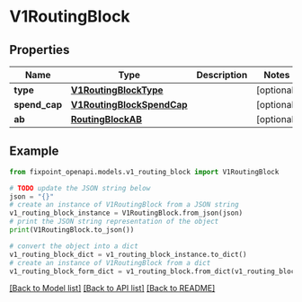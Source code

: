 # V1RoutingBlock


## Properties

Name | Type | Description | Notes
------------ | ------------- | ------------- | -------------
**type** | [**V1RoutingBlockType**](V1RoutingBlockType.md) |  | [optional] 
**spend_cap** | [**V1RoutingBlockSpendCap**](V1RoutingBlockSpendCap.md) |  | [optional] 
**ab** | [**RoutingBlockAB**](RoutingBlockAB.md) |  | [optional] 

## Example

```python
from fixpoint_openapi.models.v1_routing_block import V1RoutingBlock

# TODO update the JSON string below
json = "{}"
# create an instance of V1RoutingBlock from a JSON string
v1_routing_block_instance = V1RoutingBlock.from_json(json)
# print the JSON string representation of the object
print(V1RoutingBlock.to_json())

# convert the object into a dict
v1_routing_block_dict = v1_routing_block_instance.to_dict()
# create an instance of V1RoutingBlock from a dict
v1_routing_block_form_dict = v1_routing_block.from_dict(v1_routing_block_dict)
```
[[Back to Model list]](../README.md#documentation-for-models) [[Back to API list]](../README.md#documentation-for-api-endpoints) [[Back to README]](../README.md)


